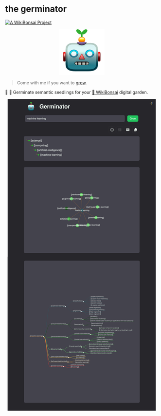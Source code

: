 # the germinator

[![A WikiBonsai Project](https://img.shields.io/badge/%F0%9F%8E%8B-A%20WikiBonsai%20Project-brightgreen)](https://github.com/wikibonsai/wikibonsai)

<p align="center">
  <img src="./static/img/logo/germinator.svg" width="150" height="150"/>
</p>

> Come with me if you want to [grow](https://germ-inator.netlify.app/).

🌱
🤖 Germinate semantic seedlings for your [🎋 WikiBonsai](https://github.com/wikibonsai/wikibonsai) digital garden.

<p align="center">
  <img src="./static/img/demo/demo-graph.png"/>
</p>
